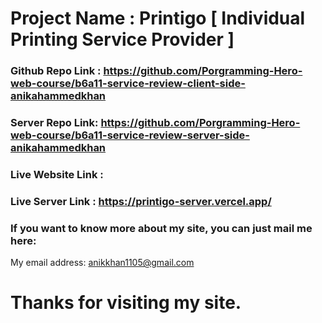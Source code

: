# Project Name : Printigo [ Individual Printing Service Provider ]

### Github Repo Link : https://github.com/Porgramming-Hero-web-course/b6a11-service-review-client-side-anikahammedkhan

### Server Repo Link: https://github.com/Porgramming-Hero-web-course/b6a11-service-review-server-side-anikahammedkhan

### Live Website Link : 

### Live Server Link : https://printigo-server.vercel.app/



### If you want to know more about my site, you can just mail me here:

My email address: anikkhan1105@gmail.com

# Thanks for visiting my site. 